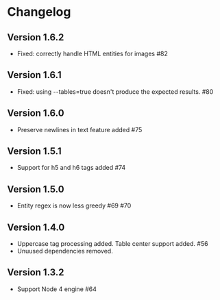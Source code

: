 # Changelog

## Version 1.6.2

 * Fixed: correctly handle HTML entities for images #82

## Version 1.6.1

 * Fixed: using --tables=true doesn't produce the expected results. #80

## Version 1.6.0

 * Preserve newlines in text feature added #75

## Version 1.5.1

 * Support for h5 and h6 tags added #74

## Version 1.5.0

 * Entity regex is now less greedy #69 #70

## Version 1.4.0

 * Uppercase tag processing added. Table center support added. #56
 * Unuused dependencies removed.

## Version 1.3.2

* Support Node 4 engine #64
